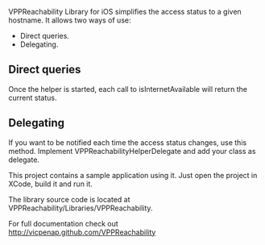 VPPReachability Library for iOS simplifies the access status to a given hostname. 
It allows two ways of use:
 
 - Direct queries.
 - Delegating.

## Direct queries

Once the helper is started, each call to isInternetAvailable will return the 
current status. 
 
## Delegating

If you want to be notified each time the access status changes, use this method.
Implement VPPReachabilityHelperDelegate and add your class as delegate.

This project contains a sample application using it. Just open the project in 
XCode, build it and run it. 

The library source code is located at VPPReachability/Libraries/VPPReachability.

For full documentation check out 
http://vicpenap.github.com/VPPReachability
